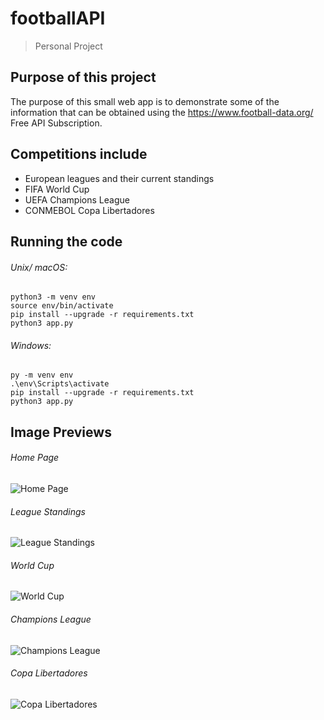 # footballAPI

> Personal Project

## Purpose of this project

The purpose of this small web app is to demonstrate some of the information that can be obtained using the https://www.football-data.org/ Free API Subscription.

## Competitions include

* European leagues and their current standings
* FIFA World Cup
* UEFA Champions League
* CONMEBOL Copa Libertadores

## Running the code

###### Unix/ macOS:

```
python3 -m venv env
source env/bin/activate
pip install --upgrade -r requirements.txt
python3 app.py
```

###### Windows:

```
py -m venv env
.\env\Scripts\activate
pip install --upgrade -r requirements.txt
python3 app.py
```

## Image Previews

###### Home Page
![Home Page](https://github.com/iwnl-daniel/footballAPI/blob/main/pagePreviews/index.png?raw=true)

###### League Standings
![League Standings](https://github.com/iwnl-daniel/footballAPI/blob/main/pagePreviews/league_standings.png?raw=true)

###### World Cup
![World Cup](https://github.com/iwnl-daniel/footballAPI/blob/main/pagePreviews/world_cup.png?raw=true)

###### Champions League
![Champions League](https://github.com/iwnl-daniel/footballAPI/blob/main/pagePreviews/champions_league.png?raw=true)

###### Copa Libertadores
![Copa Libertadores](https://github.com/iwnl-daniel/footballAPI/blob/main/pagePreviews/copa_libertadores.png?raw=true)

